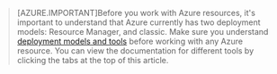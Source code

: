 >[AZURE.IMPORTANT]Before you work with Azure resources, it's important to understand that Azure currently has two deployment models: Resource Manager, and classic. Make sure you understand [deployment models and tools](../articles/azure-classic-rm.md) before working with any Azure resource. You can view the documentation for different tools by clicking the tabs at the top of this article.

